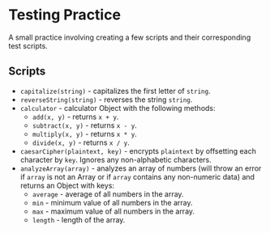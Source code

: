# Testing Practice
A small practice involving creating a few scripts and their corresponding test scripts.

## Scripts
- ```capitalize(string)``` - capitalizes the first letter of ```string```.
- ```reverseString(string)``` - reverses the string ```string```.
- ```calculator``` - calculator Object with the following methods:
  - ```add(x, y)``` - returns ```x + y```.
  - ```subtract(x, y)``` - returns ```x - y```.
  - ```multiply(x, y)``` - returns ```x * y```.
  - ```divide(x, y)``` - returns ```x / y```.
- ```caesarCipher(plaintext, key)``` - encrypts ```plaintext``` by offsetting each character by ```key```. Ignores any non-alphabetic characters.
- ```analyzeArray(array)``` - analyzes an array of numbers (will throw an error if ```array``` is not an Array or if ```array``` contains any non-numeric data) and returns an Object with keys:
  - ```average``` - average of all numbers in the array.
  - ```min``` - minimum value of all numbers in the array.
  - ```max``` - maximum value of all numbers in the array.
  - ```length``` - length of the array.